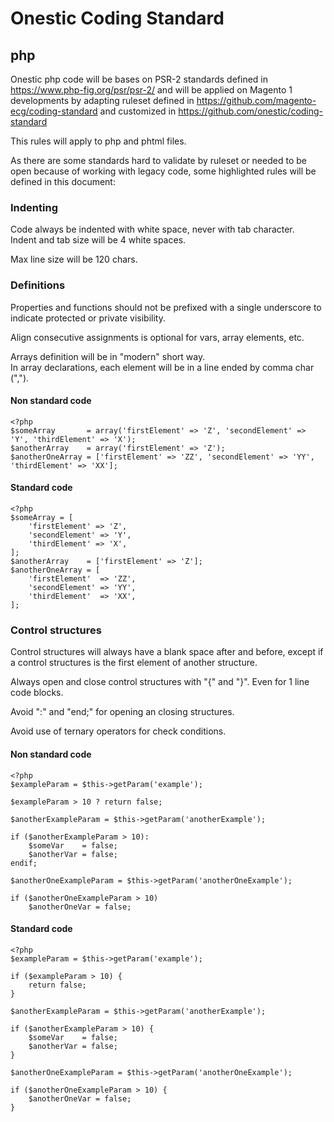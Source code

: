 # Onestic Coding Standard #
## php ##

Onestic php code will be bases on PSR-2 standards defined in https://www.php-fig.org/psr/psr-2/ and will be applied on Magento 1 developments by adapting ruleset defined in https://github.com/magento-ecg/coding-standard and customized in https://github.com/onestic/coding-standard

This rules will apply to php and phtml files.

As there are some standards hard to validate by ruleset or needed to be open because of working with legacy code, some highlighted rules will be defined in this document:

### Indenting ###

Code always be indented with white space, never with tab character.  
Indent and tab size will be 4 white spaces.

Max line size will be 120 chars.

### Definitions ###

Properties and functions should not be prefixed with a single underscore to indicate protected or private visibility.

Align consecutive assignments is optional for vars, array elements, etc.

Arrays definition will be in "modern" short way.  
In array declarations, each element will be in a line ended by comma char (",").

#### Non standard code ####

    <?php
    $someArray       = array('firstElement' => 'Z', 'secondElement' => 'Y', 'thirdElement' => 'X');
    $anotherArray    = array('firstElement' => 'Z');
    $anotherOneArray = ['firstElement' => 'ZZ', 'secondElement' => 'YY', 'thirdElement' => 'XX'];
    
#### Standard code ####

    <?php    
    $someArray = [
        'firstElement' => 'Z',
        'secondElement' => 'Y',
        'thirdElement' => 'X',
    ];    
    $anotherArray    = ['firstElement' => 'Z'];
    $anotherOneArray = [
        'firstElement'  => 'ZZ',
        'secondElement' => 'YY',
        'thirdElement'  => 'XX',
    ];


### Control structures ###

Control structures will always have a blank space after and before, except if a control structures is the first element of another structure.
 
Always open and close control structures with "{" and "}". Even for 1 line code blocks.

Avoid ":" and "end;" for opening an closing structures.

Avoid use of ternary operators for check conditions.


#### Non standard code ####

    <?php
    $exampleParam = $this->getParam('example');
    
    $exampleParam > 10 ? return false;
    
    $anotherExampleParam = $this->getParam('anotherExample');
    
    if ($anotherExampleParam > 10):
        $someVar    = false;
        $anotherVar = false;
    endif;
    
    $anotherOneExampleParam = $this->getParam('anotherOneExample');
    
    if ($anotherOneExampleParam > 10)
        $anotherOneVar = false;    
        

#### Standard code ####

    <?php
    $exampleParam = $this->getParam('example');
    
    if ($exampleParam > 10) {
        return false;
    }
    
    $anotherExampleParam = $this->getParam('anotherExample');
    
    if ($anotherExampleParam > 10) {
        $someVar    = false;
        $anotherVar = false;
    }
    
    $anotherOneExampleParam = $this->getParam('anotherOneExample');
    
    if ($anotherOneExampleParam > 10) {
        $anotherOneVar = false;
    }
    